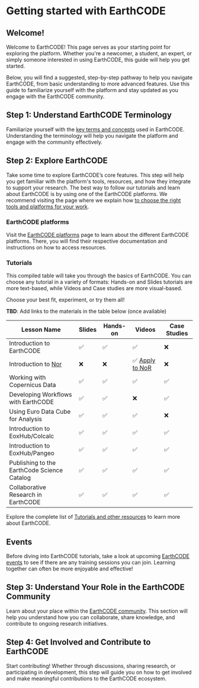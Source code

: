 # Getting started with EarthCODE


## Welcome!

Welcome to EarthCODE! This page serves as your starting point for exploring the platform. Whether you're a newcomer, a student, an expert, or simply someone interested in using EarthCODE, this guide will help you get started.

Below, you will find a suggested, step-by-step pathway to help you navigate EarthCODE, from basic understanding to more advanced features. Use this guide to familiarize yourself with the platform and stay updated as you engage with the EarthCODE community.


## Step 1: Understand EarthCODE Terminology

Familiarize yourself with the [key terms and concepts](./page-2) used in EarthCODE. Understanding the terminology will help you navigate the platform and engage with the community effectively.

## Step 2: Explore EarthCODE

Take some time to explore EarthCODE’s core features. This step will help you get familiar with the platform's tools, resources, and how they integrate to support your research.
The best way to follow our tutorials and learn about EarthCODE is by using one of the EarthCODE platforms. We recommend visiting the page where we explain how [to choose the right tools and platforms for your work](group-2/page-1).

### EarthCODE platforms

Visit the [EarthCODE platforms](./group-2/group-2-2/) page to learn about the different EarthCODE platforms. There, you will find their respective documentation and instructions on how to access resources.

### Tutorials

This compiled table will take you through the basics of EarthCODE. You can choose any tutorial in a variety of formats: Hands-on and Slides tutorials are more text-based, while Videos and Case studies are more visual-based.

Choose your best fit, experiment, or try them all!

**TBD**: Add links to the materials in the table below (once available)

| **Lesson Name**                                | **Slides** | **Hands-on** | **Videos** | **Case Studies** |
|------------------------------------------------|------------|--------------|------------|------------------|
| Introduction to EarthCODE                      | ✅         | ✅           | ✅         | ❌               |
| Introduction to [Nor](https://nor-discover.org)| ❌         | ❌           | ✅ [Apply to NoR](https://youtu.be/IJEZRSac6EE?feature=shared)   | ❌               |
| Working with Copernicus Data                   | ✅         | ✅           | ✅         | ✅               |
| Developing Workflows with EarthCODE            | ✅         | ✅           | ❌         | ✅               |
| Using Euro Data Cube for Analysis              | ✅         | ✅           | ✅         | ❌               |
| Introduction to EoxHub/Colcalc                 | ✅         | ✅           | ✅         | ✅               |
| Introduction to EoxHub/Pangeo                  | ✅         | ✅           | ✅         | ✅               |
| Publishing to the EarthCode Science Catalog    | ✅         | ✅           | ✅         | ✅               |
| Collaborative Research in EarthCODE            | ✅         | ✅           | ✅         | ✅               |

 
Explore the complete list of [Tutorials and other resources](./group-3/) to learn more about EarthCODE.

## Events

Before diving into EarthCODE tutorials, take a look at upcoming [EarthCODE events](./group-3/page-4) to see if there are any training sessions you can join. Learning together can often be more enjoyable and effective!

## Step 3: Understand Your Role in the EarthCODE Community
Learn about your place within the [EarthCODE community](./group-5/). This section will help you understand how you can collaborate, share knowledge, and contribute to ongoing research initiatives.

## Step 4: Get Involved and Contribute to EarthCODE
Start contributing! Whether through discussions, sharing research, or participating in development, this step will guide you on how to get involved and make meaningful contributions to the EarthCODE ecosystem.


